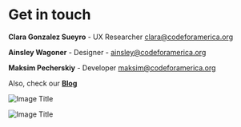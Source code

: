 # Get in touch

**Clara Gonzalez Sueyro** - UX Researcher clara@codeforamerica.org

**Ainsley Wagoner** - Designer -
ainsley@codeforamerica.org

**Maksim Pecherskiy** - Developer
maksim@codeforamerica.org


Also, check our **[Blog](http://coquicoders.org/)**


![Image Title](http://cl.ly/XljC/primerpeso.jpg)


![Image Title](http://cl.ly/XlPW/IMG_2317.jpg)

